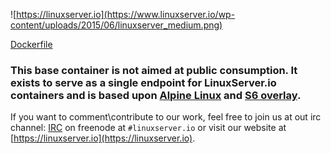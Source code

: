 ![https://linuxserver.io](https://www.linuxserver.io/wp-content/uploads/2015/06/linuxserver_medium.png)

[Dockerfile](https://github.com/linuxserver/docker-baseimage-alpine-apache/blob/master/Dockerfile)

### This base container is not aimed at public consumption. It exists to serve as a single endpoint for LinuxServer.io containers and is based upon [Alpine Linux](https://hub.docker.com/_/alpine/) and [S6 overlay](https://github.com/just-containers/s6-overlay).

If you want to comment\contribute to our work, feel free to join us at out irc channel:
[IRC](https://www.linuxserver.io/index.php/irc/) on freenode at `#linuxserver.io` or visit our website at [https://linuxserver.io](https://linuxserver.io).

